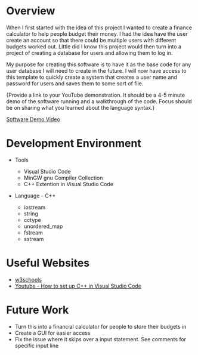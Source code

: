 # Overview

When I first started with the idea of this project I wanted to create a finance calculator to help people budget their money. I had the idea have the user create an account so that there could be multiple users with different budgets worked out. Little did I know this project would then turn into a project of creating a database for users and allowing them to log in. 

My purpose for creating this software is to have it as the base code for any user database I will need to create in the future. I will now have access to this template to quickly create a system that creates a user name and password for users and saves them to some sort of file.

{Provide a link to your YouTube demonstration. It should be a 4-5 minute demo of the software running and a walkthrough of the code. Focus should be on sharing what you learned about the language syntax.}

[Software Demo Video](https://www.youtube.com/watch?v=R0X8T70rM4s)

# Development Environment

- Tools
    - Visual Studio Code
    - MinGW gnu Compiler Collection
    - C++ Extention in Visual Studio Code

- Language - C++
    - iostream
    - string
    - cctype
    - unordered_map
    - fstream
    - sstream

# Useful Websites

- [w3schools](https://www.w3schools.com/cpp/default.asp)
- [Youtube - How to set up C++ in Visual Studio Code](https://www.youtube.com/watch?v=DMWD7wfhgNY)

# Future Work

- Turn this into a financial calculator for people to store their budgets in
- Create a GUI for easier access
- Fix the issue where it skips over a input statement. See comments for specific input line